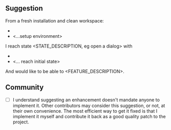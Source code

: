 <!-- Thanks for suggesting an enhancement! -->

## Suggestion

From a fresh installation and clean workspace:

* <steps to...>
* <...setup environment>

I reach state <STATE_DESCRIPTION, eg open a dialog> with

* <steps to...>
* <... reach initial state>

And would like to be able to <FEATURE_DESCRIPTION>.

## Community

- [ ] I understand suggesting an enhancement doesn't mandate anyone to implement it. Other contributors may consider this suggestion, or not, at their own convenience. The most efficient way to get it fixed is that I implement it myself and contribute it back as a good quality patch to the project.